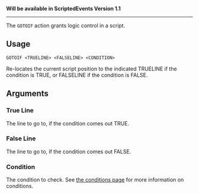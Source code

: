 **Will be available in ScriptedEvents Version 1.1**
***
The `GOTOIF` action grants logic control in a script.

## Usage
```
GOTOIF <TRUELINE> <FALSELINE> <CONDITION>
```
Re-locates the current script position to the indicated TRUELINE if the condition is TRUE, or FALSELINE if the condition is FALSE.

## Arguments
### True Line
The line to go to, if the condition comes out TRUE.

### False Line
The line to go to, if the condition comes out FALSE.

### Condition
The condition to check. See [the conditions page](https://github.com/Thundermaker300/ScriptedEvents/wiki/Conditions) for more information on conditions.